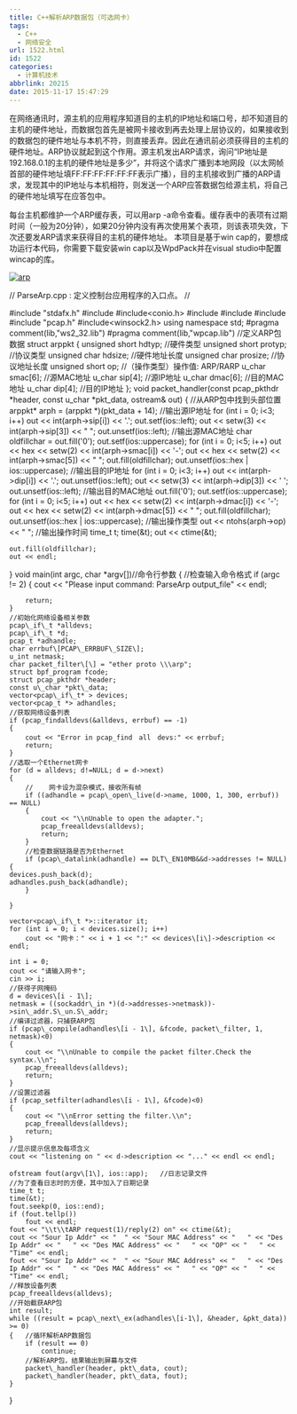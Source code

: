 ```yaml
---
title: C++解析ARP数据包（可选网卡）
tags:
  - C++
  - 网络安全
url: 1522.html
id: 1522
categories:
  - 计算机技术
abbrlink: 20215
date: 2015-11-17 15:47:29
---
```


在网络通讯时，源主机的应用程序知道目的主机的IP地址和端口号，却不知道目的主机的硬件地址，而数据包首先是被网卡接收到再去处理上层协议的，如果接收到的数据包的硬件地址与本机不符，则直接丢弃。因此在通讯前必须获得目的主机的硬件地址。ARP协议就起到这个作用。源主机发出ARP请求，询问“IP地址是192.168.0.1的主机的硬件地址是多少”，并将这个请求广播到本地网段（以太网帧首部的硬件地址填FF:FF:FF:FF:FF:FF表示广播），目的主机接收到广播的ARP请求，发现其中的IP地址与本机相符，则发送一个ARP应答数据包给源主机，将自己的硬件地址填写在应答包中。

每台主机都维护一个ARP缓存表，可以用arp -a命令查看。缓存表中的表项有过期时间（一般为20分钟），如果20分钟内没有再次使用某个表项，则该表项失效，下次还要发ARP请求来获得目的主机的硬件地址。 本项目是基于win cap的，要想成功运行本代码，你需要下载安装win cap以及WpdPack并在visual studio中配置wincap的库。

[![arp](http://baiyuan.wang/wp-content/uploads/2015/11/arp.png)](http://baiyuan.wang/wp-content/uploads/2015/11/arp.png)

// ParseArp.cpp : 定义控制台应用程序的入口点。
//

#include "stdafx.h"
#include<vector>
#include<conio.h>
#include<iostream>
#include<fstream>
#include<iomanip>
#include "pcap.h"
#include<winsock2.h>
using namespace std;
#pragma comment(lib,"ws2_32.lib")
#pragma comment(lib,"wpcap.lib")
//定义ARP包数据
struct arppkt
{
	unsigned short hdtyp;              //硬件类型
	unsigned short protyp;             //协议类型
	unsigned char hdsize;              //硬件地址长度
	unsigned char prosize;             //协议地址长度
	unsigned short op;                //（操作类型）操作值:   ARP/RARP
	u_char smac\[6\];                  //源MAC地址
	u_char sip\[4\];                    //源IP地址
	u_char dmac\[6\];                  //目的MAC地址
	u_char dip\[4\];                    //目的IP地址
};
void packet\_handler(const pcap\_pkthdr \*header, const u\_char \*pkt\_data, ostream& out)
{
	//从ARP包中找到头部位置
	arppkt* arph = (arppkt *)(pkt_data + 14);
	//输出源IP地址
	for (int i = 0; i<3; i++)
		out << int(arph->sip\[i\]) << '.';
	out.setf(ios::left);
	out << setw(3) << int(arph->sip\[3\]) << "  ";
	out.unsetf(ios::left);
	//输出源MAC地址
	char oldfillchar = out.fill('0');
	out.setf(ios::uppercase);
	for (int i = 0; i<5; i++)
		out << hex << setw(2) << int(arph->smac\[i\]) << '-';
	out << hex << setw(2) << int(arph->smac\[5\]) << "  ";
	out.fill(oldfillchar);
	out.unsetf(ios::hex | ios::uppercase);
	//输出目的IP地址
	for (int i = 0; i<3; i++)
		out << int(arph->dip\[i\]) << '.';
	out.unsetf(ios::left);
	out << setw(3) << int(arph->dip\[3\]) << ' ';
	out.unsetf(ios::left);
	//输出目的MAC地址
	out.fill('0');
	out.setf(ios::uppercase);
	for (int i = 0; i<5; i++)
		out << hex << setw(2) << int(arph->dmac\[i\]) << '-';
	out << hex << setw(2) << int(arph->dmac\[5\]) << " ";
	out.fill(oldfillchar);
	out.unsetf(ios::hex | ios::uppercase);
	//输出操作类型
	out << ntohs(arph->op) << "   ";
	//输出操作时间
	time_t t;
	time(&t);
	out << ctime(&t);

	out.fill(oldfillchar);
	out << endl;
}
void main(int argc, char *argv\[\])//命令行参数
{
	//检查输入命令格式
	if (argc != 2)
	{
		cout << "Please  input  command: ParseArp output_file" << endl;


		return;
	}
	//初始化网络设备相关参数
	pcap\_if\_t *alldevs;
	pcap\_if\_t *d;
	pcap_t *adhandle;
	char errbuf\[PCAP\_ERRBUF\_SIZE\];
	u_int netmask;
	char packet_filter\[\] = "ether proto \\\arp";
	struct bpf_program fcode;
	struct pcap_pkthdr *header;
	const u\_char *pkt\_data;
	vector<pcap\_if\_t* > devices;
	vector<pcap_t *> adhandles;
	//获取网络设备列表
	if (pcap_findalldevs(&alldevs, errbuf) == -1)
	{
		cout << "Error in pcap_find　all　devs:" << errbuf;
		return;
	}
	//选取一个Ethernet网卡
	for (d = alldevs; d!=NULL; d = d->next)
	{
		//    网卡设为混杂模式，接收所有帧
		if ((adhandle = pcap\_open\_live(d->name, 1000, 1, 300, errbuf)) == NULL)
		{
			cout << "\\nUnable to open the adapter.";
			pcap_freealldevs(alldevs);
			return;
		}
		//检查数据链路是否为Ethernet
		if (pcap\_datalink(adhandle) == DLT\_EN10MB&&d->addresses != NULL){
	devices.push_back(d);
	adhandles.push_back(adhandle);
		}
		
	}

	vector<pcap\_if\_t *>::iterator it;
	for (int i = 0; i < devices.size(); i++)
		cout << "网卡：" << i + 1 << ":" << devices\[i\]->description << endl;

	int i = 0;
	cout << "请输入网卡";
	cin >> i;
	//获得子网掩码
	d = devices\[i - 1\];
	netmask = ((sockaddr\_in *)(d->addresses->netmask))->sin\_addr.S\_un.S\_addr;
	//编译过滤器，只捕获ARP包
	if (pcap\_compile(adhandles\[i - 1\], &fcode, packet\_filter, 1, netmask)<0)
	{
		cout << "\\nUnable to compile the packet filter.Check the syntax.\\n";
		pcap_freealldevs(alldevs);
		return;
	}
	//设置过滤器
	if (pcap_setfilter(adhandles\[i - 1\], &fcode)<0)
	{
		cout << "\\nError setting the filter.\\n";
		pcap_freealldevs(alldevs);
		return;
	}
	//显示提示信息及每项含义
	cout << "listening on " << d->description << "..." << endl << endl;

	ofstream fout(argv\[1\], ios::app);   //日志记录文件
	//为了查看日志时的方便，其中加入了日期记录
	time_t t;
	time(&t);
	fout.seekp(0, ios::end);
	if (fout.tellp())
		fout << endl;
	fout << "\\t\\tARP request(1)/reply(2) on" << ctime(&t);
	cout << "Sour Ip Addr" << "  " << "Sour MAC Address" << "   " << "Des Ip Addr" << "   " << "Des MAC Address" << "   " << "OP" << "   " << "Time" << endl;
	fout << "Sour Ip Addr" << "  " << "Sour MAC Address" << "   " << "Des Ip Addr" << "   " << "Des MAC Address" << "   " << "OP" << "   " << "Time" << endl;
	//释放设备列表
	pcap_freealldevs(alldevs);
	//开始截获ARP包
	int result;
	while ((result = pcap\_next\_ex(adhandles\[i-1\], &header, &pkt_data)) >= 0)
	{   //循环解析ARP数据包
		if (result == 0)
			continue;
		//解析ARP包，结果输出到屏幕与文件
		packet\_handler(header, pkt\_data, cout);
		packet\_handler(header, pkt\_data, fout);
	}
}